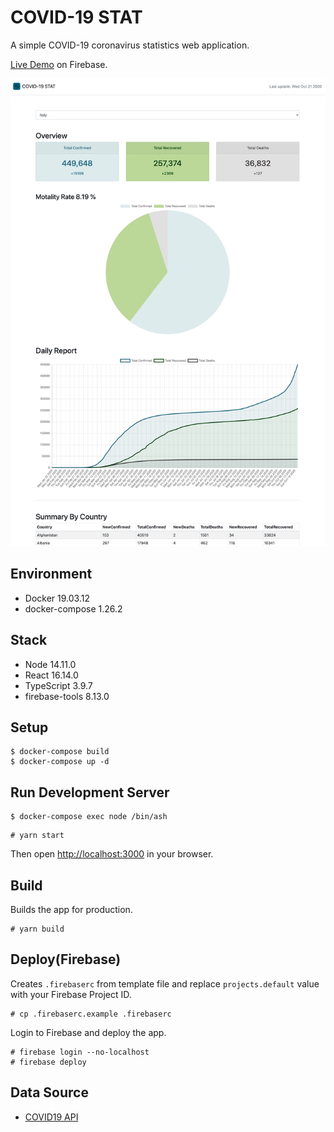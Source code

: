 # COVID-19 STAT

A simple COVID-19 coronavirus statistics web application. 

[Live Demo](https://covid-19-stat.net) on Firebase.

<p align="center">
  <img width="700" src="https://github.com/yasuhikomachino/covid-19-stat/blob/master/images/site_image.jpg" />
</p>

## Environment

- Docker 19.03.12
- docker-compose 1.26.2

## Stack

- Node 14.11.0
- React 16.14.0
- TypeScript 3.9.7
- firebase-tools 8.13.0 

## Setup 

```
$ docker-compose build
$ docker-compose up -d
```

## Run Development Server

```
$ docker-compose exec node /bin/ash 
```
```
# yarn start
```

Then open [http://localhost:3000](http://localhost:3000) in your browser.


## Build

Builds the app for production.

```
# yarn build
```


## Deploy(Firebase)

Creates `.firebaserc` from template file and replace `projects.default` value with your Firebase Project ID.

```
# cp .firebaserc.example .firebaserc
```

Login to Firebase and deploy the app.

```
# firebase login --no-localhost
# firebase deploy 
```


## Data Source

- [COVID19 API](https://covid19api.com/)